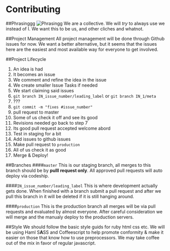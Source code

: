 Contributing
===

##Phrasinggg
![Phrasingg](http://i.imgur.com/iYiptaw.jpg)
We are a collective. We will *try* to always use we instead of I.
We want this to be us, and other cliches and whatnot.

##Project Management
All project management will be done through Github issues for now.
We want a better alternative, but it seems that the issues here are
the easiest and most available way for everyone to get involved.

##Project Lifecycle
1. An idea is had
2. It becomes an issue
3. We comment and refine the idea in the issue
4. We create smaller Issue Tasks if needed
5. We start claiming said issues
6. `git branch IN_issue_number/leading_label` or `git branch IN_1/meta`
7. ???
8. `git commit -m "fixes #issue_number"`
9. pull request to master
10. Some of us check it off and see its good
11. Revisions needed go back to step 7
12. Its good pull request accepted welcome abord
13. Test in staging for a bit
14. Add issues to github issues
15. Make pull request to `production`
16. All of us check it as good
17. Merge & Deploy!

##Branches
####`master`
This is our staging branch, all merges to this branch should be
by **pulll request only**. All approved pull requests will auto deploy via
codeship.

####`IN_issue_number/leading_label`
This is where development actually gets done. When finished with a branch
submit a pull request and after we pull this branch in it will be deleted
if it is still hanging around.

####`production`
This is the production branch all merges will be via pull requests and
evaluated by almost everyone. After careful consideration we will merge
and the manualy deploy to the production servers.

##Style
We should follow the basic style guids for ruby html css etc. We will be
using Haml S**A**SS and Coffeescript to help promote conformity & make
it easier on those that know how to use preprocessors. We may take coffee
out of the mix in favor of regular javascript.

